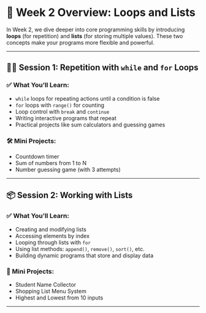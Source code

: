 # 📘 Week 2 Overview: Loops and Lists

In Week 2, we dive deeper into core programming skills by introducing **loops** (for repetition) and **lists** (for storing multiple values). These two concepts make your programs more flexible and powerful.

---

## 🧑‍💻 Session 1: Repetition with `while` and `for` Loops

### ✅ What You’ll Learn:
- `while` loops for repeating actions until a condition is false
- `for` loops with `range()` for counting
- Loop control with `break` and `continue`
- Writing interactive programs that repeat
- Practical projects like sum calculators and guessing games

### 🛠️ Mini Projects:
- Countdown timer
- Sum of numbers from 1 to N
- Number guessing game (with 3 attempts)

---

## 📦 Session 2: Working with Lists

### ✅ What You’ll Learn:
- Creating and modifying lists
- Accessing elements by index
- Looping through lists with `for`
- Using list methods: `append()`, `remove()`, `sort()`, etc.
- Building dynamic programs that store and display data

### 🚀 Mini Projects:
- Student Name Collector
- Shopping List Menu System
- Highest and Lowest from 10 inputs

---
